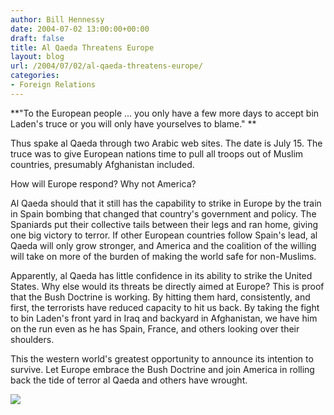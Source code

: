 ```yaml
---
author: Bill Hennessy
date: 2004-07-02 13:00:00+00:00
draft: false
title: Al Qaeda Threatens Europe
layout: blog
url: /2004/07/02/al-qaeda-threatens-europe/
categories:
- Foreign Relations
---
```


**"To the European people ... you only have a few more days to accept bin Laden's truce or you will only have yourselves to blame." **




Thus spake al Qaeda through two Arabic web sites. The date is July 15. The truce was to give European nations time to pull all troops out of Muslim countries, presumably Afghanistan included.




How will Europe respond? Why not America?




Al Qaeda should that it still has the capability to strike in Europe by the train in Spain bombing that changed that country's government and policy. The Spaniards put their collective tails between their legs and ran home, giving one big victory to terror. If other European countries follow Spain's lead, al Qaeda will only grow stronger, and America and the coalition of the willing will take on more of the burden of making the world safe for non-Muslims.




Apparently, al Qaeda has little confidence in its ability to strike the United States. Why else would its threats be directly aimed at Europe? This is proof that the Bush Doctrine is working. By hitting them hard, consistently, and first, the terrorists have reduced capacity to hit us back. By taking the fight to bin Laden's front yard in Iraq and backyard in Afghanistan, we have him on the run even as he has Spain, France, and others looking over their shoulders.




This the western world's greatest opportunity to announce its intention to survive. Let Europe embrace the Bush Doctrine and join America in rolling back the tide of terror al Qaeda and others have wrought.

![](https://blog.billhennessy.com/aggbug.aspx?PostID=714)

